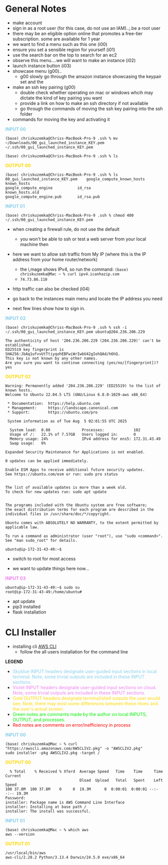 
# General Notes
- make account
- sign in as a root user (for this case, do not use an IAM)..;.be a root user
- there may be an eligible option online that promotes a free-tier subscription. some are available for 1 year
- we want to find a menu such as this one (i00)
- ensure you set a sensible region for yourself (i01)
- use the search bar on the top to search for an ec2
- observe this menu....we will want to make an instance (i02)
- launch instance button (i03)
- showcase menu (g00)..
    - g00 slowly go through the amazon instance showcasing the keypair set and the 
- make an ssh key pairing (g00)
    - double check whether operating on mac or windows whcih may dictate the kind of key pairing you want
    - provide a link on how to make an ssh directory if not available
    - go through the commands of moving the ssh key pairing into the ssh folder 
- commands for moving the key and activating it

<font color="skyblue">**INPUT 00**</font>
```
(base) chriskuzemka@Chriss-MacBook-Pro-9 .ssh % mv ~/Downloads/00_gui_launched_instance_KEY.pem ~/.ssh/00_gui_launched_instance_KEY.pem

(base) chriskuzemka@Chriss-MacBook-Pro-9 .ssh % ls
```

<font color="gold">**OUTPUT 00**</font>
```
(base) chriskuzemka@Chriss-MacBook-Pro-9 .ssh % ls
00_gui_launched_instance_KEY.pem	google_compute_known_hosts		known_hosts
google_compute_engine			id_rsa					known_hosts.old
google_compute_engine.pub		id_rsa.pub
```

<font color="skyblue">**INPUT 01**</font>
```
(base) chriskuzemka@Chriss-MacBook-Pro-9 .ssh % chmod 400 ~/.ssh/00_gui_launched_instance_KEY.pem
```

- when creating a firewall rule, do not use the default
    - you won't be able to ssh or test a web server from your local machine then
- here we want to allow ssh traffic from My IP (where this is the IP address from your home router/network)
    - the i,mage shows IPv4, so run the command: `(base) chriskuzemka@Mac ~ % curl ipv4.icanhazip.com`
    - `74.73.86.110`
- http traffic can also be checked (i04)


- go back to the instances main menu and locate the IP address you need
- next few lines show how to sign in. 


<font color="skyblue">**INPUT 02**</font>
```
(base) chriskuzemka@Chriss-MacBook-Pro-9 .ssh % ssh -i ~/.ssh/00_gui_launched_instance_KEY.pem ubuntu@204.236.206.229    

The authenticity of host '204.236.206.229 (204.236.206.229)' can't be established.
ED25519 key fingerprint is SHA256:JbAq1ufvvUtTtiyqohEBFwiWrIwbU42gIohQAd/h6hQ.
This key is not known by any other names.
Are you sure you want to continue connecting (yes/no/[fingerprint])? yes
```


<font color="GOLD">**OUTPUT 02**</font>
```
Warning: Permanently added '204.236.206.229' (ED25519) to the list of known hosts.
Welcome to Ubuntu 22.04.5 LTS (GNU/Linux 6.8.0-1029-aws x86_64)

 * Documentation:  https://help.ubuntu.com
 * Management:     https://landscape.canonical.com
 * Support:        https://ubuntu.com/pro

 System information as of Tue Aug  5 02:01:55 UTC 2025

  System load:  0.08              Processes:             102
  Usage of /:   22.1% of 7.57GB   Users logged in:       0
  Memory usage: 24%               IPv4 address for ens5: 172.31.43.49
  Swap usage:   0%

Expanded Security Maintenance for Applications is not enabled.

0 updates can be applied immediately.

Enable ESM Apps to receive additional future security updates.
See https://ubuntu.com/esm or run: sudo pro status


The list of available updates is more than a week old.
To check for new updates run: sudo apt update


The programs included with the Ubuntu system are free software;
the exact distribution terms for each program are described in the
individual files in /usr/share/doc/*/copyright.

Ubuntu comes with ABSOLUTELY NO WARRANTY, to the extent permitted by
applicable law.

To run a command as administrator (user "root"), use "sudo <command>".
See "man sudo_root" for details.

ubuntu@ip-172-31-43-49:~$
```

- switch to root for most access

- we want to update things here now...


<font color="violet">**INPUT 03**</font>

```
ubuntu@ip-172-31-43-49:~$ sudo su
root@ip-172-31-43-49:/home/ubuntu#
```


- apt update
- pip3 installed
- flask installation


# CLI Installer

- installing cli [AWS CLI](https://docs.aws.amazon.com/cli/latest/userguide/getting-started-install.html)
    - follow the all users installation for the command line

**LEGEND**
- <font color="skyblue">Skyblue INPUT headers designate user-guided input sections in local terminal. Note, some trivial outputs are included in these INPUT sections.</font>
- <font color="violet">Violet INPUT headers designate user-guided input sections on cloud. Note, some trivial outputs are included in these INPUT sections.</font>
- <font color="gold">Gold OUTPUT headers designate terminal/shell outputs the user would see. Note, there may exist some differences between these ntoes and the user's actual screen.</font>
- <font color="gree">Green notes are comments made by the author on local INPUTS, OUTPUT, and processes.</font>
- <font color="red">Red notes are comments on error/inefficiency in process </font>

<font color="skyblue">**INPUT 00**</font>

```
(base) chriskuzemka@Mac ~ % curl "https://awscli.amazonaws.com/AWSCLIV2.pkg" -o "AWSCLIV2.pkg"
sudo installer -pkg AWSCLIV2.pkg -target /
```

<font color="gold">**OUTPUT 00**</font>

```
  % Total    % Received % Xferd  Average Speed   Time    Time     Time  Current
                                 Dload  Upload   Total   Spent    Left  Speed
100 37.8M  100 37.8M    0     0  19.3M      0  0:00:01  0:00:01 --:--:-- 19.3M
Password:
installer: Package name is AWS Command Line Interface
installer: Installing at base path /
installer: The install was successful.
```

<font color="skyblue">**INPUT 01**</font>

```
(base) chriskuzemka@Mac ~ % which aws
aws --version
```

<font color="gold">**OUTPUT 01**</font>

```
/usr/local/bin/aws
aws-cli/2.28.2 Python/3.13.4 Darwin/24.5.0 exe/x86_64
```